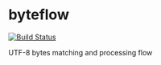 # byteflow

[![Build Status](https://travis-ci.org/go-guoyk/byteflow.svg?branch=master)](https://travis-ci.org/go-guoyk/byteflow)

UTF-8 bytes matching and processing flow
